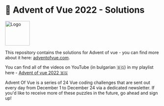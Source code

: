# 🎄 Advent of Vue 2022 - Solutions

<img src="https://adventofvue.com/aov-logo-transparent.png" alt="Logo" width="80"/>

This repository contains the solutions for Advent of vue - you can find more about it here: [adventofvue.com](https://adventofvue.com/).

You can find all of the videos on YouTube (in bulgarian 🇧🇬) in my playlist here - [Advent of vue 2022 🇧🇬](https://www.youtube.com/playlist?list=PL8Vj4-F19tE3GIq53UimdyugbzthKQSU0)

Advent Of Vue is a series of 24 Vue coding challenges that are sent out every day from December 1 to December 24 via a dedicated newsletter. If you'd like to receive more of these puzzles in the future, go ahead and sign up!
